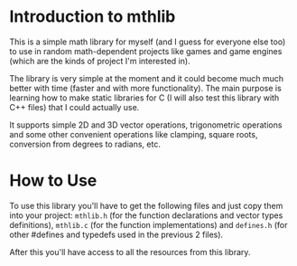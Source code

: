 # Introduction to mthlib

This is a simple math library for myself (and I guess for everyone else too) to use in random math-dependent projects like games and game engines (which are the kinds of project I'm interested in).

The library is very simple at the moment and it could become much much better with time (faster and with more functionality). The main purpose is learning how to make static libraries for C (I will also test this library with C++ files) that I could actually use.

It supports simple 2D and 3D vector operations, trigonometric operations and some other convenient operations like clamping, square roots, conversion from degrees to radians, etc.

# How to Use

To use this library you'll have to get the following files and just copy them into your project: <code>mthlib.h</code> (for the function declarations and vector types definitions), <code>mthlib.c</code> (for the function implementations) and <code>defines.h</code> (for other #defines and typedefs used in the previous 2 files).

After this you'll have access to all the resources from this library.